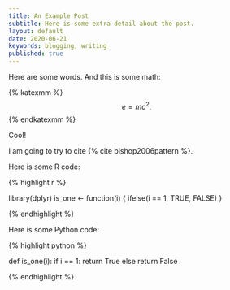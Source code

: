 ```yaml
---
title: An Example Post
subtitle: Here is some extra detail about the post.
layout: default
date: 2020-06-21
keywords: blogging, writing
published: true
---
```


Here are some words. And this is some math:

{% katexmm %}
$$
e = mc^2. \tag{1}
$$
{% endkatexmm %}

Cool!

I am going to try to cite {% cite bishop2006pattern %}.

Here is some R code:


{% highlight r %}

library(dplyr)
is_one <- function(i) { ifelse(i == 1, TRUE, FALSE) }

{% endhighlight %}

Here is some Python code:

{% highlight python %}

def is_one(i):
  if i == 1:
    return True
  else
    return False
    
{% endhighlight %}
